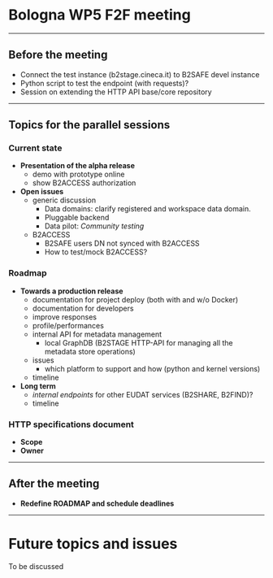 # Bologna WP5 F2F meeting

---

## Before the meeting
- Connect the test instance (b2stage.cineca.it) to B2SAFE devel instance
- Python script to test the endpoint (with requests)?
- Session on extending the HTTP API base/core repository

---

## Topics for the parallel sessions 

### Current state
- **Presentation of the alpha release**
    + demo with prototype online
    + show B2ACCESS authorization
- **Open issues**
    - generic discussion
        + Data domains: clarify registered and workspace data domain.
        + Pluggable backend
        + Data pilot: *Community testing*
    - B2ACCESS
        + B2SAFE users DN not synced with B2ACCESS
        + How to test/mock B2ACCESS?


### Roadmap
- **Towards a production release**
    + documentation for project deploy (both with and w/o Docker)
    + documentation for developers
    + improve responses
    + profile/performances
    + internal API for metadata management 
        * local GraphDB (B2STAGE HTTP-API for managing all the metadata store operations)
    + issues
        * which platform to support and how (python and kernel versions)
    + timeline
- **Long term**
   +   *internal endpoints* for other EUDAT services (B2SHARE, B2FIND)?
   +    timeline


### HTTP specifications document
[//]: # (Comment: Generic or specific for B2STAGE?)
- **Scope**
- **Owner**


---

## After the meeting
- **Redefine ROADMAP and schedule deadlines**

---

# Future topics and issues

To be discussed


[//]: # (- documentation for project deploy)
[//]: # (- unittest)
[//]: # (    + refactor all code that is duplicated [repeated put and post, json dumps])
[//]: # (    + mock test b2access handshake)
[//]: # (    + proxy refresh)
[//]: # (- performances)
[//]: # (    + profile)
[//]: # (    + benchmark)
[//]: # (    + cache)
[//]: # (    + load balancing proxy)
[//]: # (- improve responses)
[//]: # (    + create a standard bearer-token response)
[//]: # (    + also a better standard for all resources responses)
[//]: # (    + add one example of api call with curl inside login output Meta)
[//]: # (- allow configuration files/options)
[//]: # (    + set at docker level across containers)
[//]: # (- Look into `TO FIX` labeled notes inside the code)
[//]: # (- iRODS related)
[//]: # (    + test python official driver with python3)
[//]: # (    + irods 4.2)
[//]: # (    + add irods 4.2 b2safe rules with python new rule engine)
